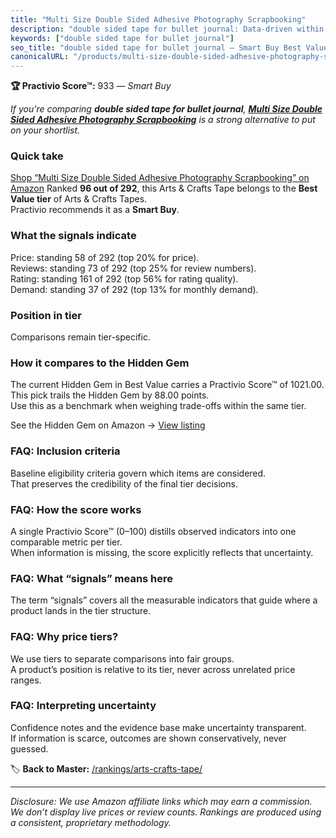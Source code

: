 ```yaml
---
title: "Multi Size Double Sided Adhesive Photography Scrapbooking"
description: "double sided tape for bullet journal: Data-driven within Best Value ranking using the Practivio Score™. Positioned by quality, value, demand, findability, mome…"
keywords: ["double sided tape for bullet journal"]
seo_title: "double sided tape for bullet journal — Smart Buy Best Value (2025)"
canonicalURL: "/products/multi-size-double-sided-adhesive-photography-scrapbooking-B0BWDSJSY6/"
---
```


**🏆 Practivio Score™:** 933 — _Smart Buy_


*If you're comparing **double sided tape for bullet journal**, **[Multi Size Double Sided Adhesive Photography Scrapbooking](https://www.amazon.com/dp/B0BWDSJSY6?tag=practivio-20)** is a strong alternative to put on your shortlist.*
### Quick take
[Shop “Multi Size Double Sided Adhesive Photography Scrapbooking” on Amazon](https://www.amazon.com/dp/B0BWDSJSY6?tag=practivio-20)
Ranked **96 out of 292**, this Arts & Crafts Tape belongs to the **Best Value tier** of Arts & Crafts Tapes.  
Practivio recommends it as a **Smart Buy**.

### What the signals indicate
Price: standing 58 of 292 (top 20% for price).  
Reviews: standing 73 of 292 (top 25% for review numbers).  
Rating: standing 161 of 292 (top 56% for rating quality).  
Demand: standing 37 of 292 (top 13% for monthly demand).

### Position in tier
Comparisons remain tier-specific.

### How it compares to the Hidden Gem
The current Hidden Gem in Best Value carries a Practivio Score™ of 1021.00.  
This pick trails the Hidden Gem by 88.00 points.  
Use this as a benchmark when weighing trade-offs within the same tier.  

See the Hidden Gem on Amazon → [View listing](https://www.amazon.com/dp/B0035LXTYU?tag=practivio-20)

### FAQ: Inclusion criteria
Baseline eligibility criteria govern which items are considered.  
That preserves the credibility of the final tier decisions.

### FAQ: How the score works
A single Practivio Score™ (0–100) distills observed indicators into one comparable metric per tier.  
When information is missing, the score explicitly reflects that uncertainty.

### FAQ: What “signals” means here
The term “signals” covers all the measurable indicators that guide where a product lands in the tier structure.

### FAQ: Why price tiers?
We use tiers to separate comparisons into fair groups.  
A product’s position is relative to its tier, never across unrelated price ranges.

### FAQ: Interpreting uncertainty
Confidence notes and the evidence base make uncertainty transparent.  
If information is scarce, outcomes are shown conservatively, never guessed.


🏷️ **Back to Master:** [/rankings/arts-crafts-tape/](/rankings/arts-crafts-tape/)

---
_Disclosure: We use Amazon affiliate links which may earn a commission. We don’t display live prices or review counts. Rankings are produced using a consistent, proprietary methodology._
